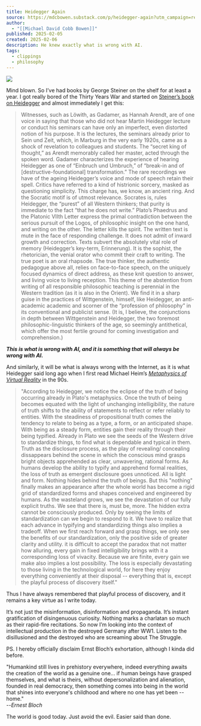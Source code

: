 ```yaml
---
title: Heidegger Again
source: https://mdcbowen.substack.com/p/heidegger-again?utm_campaign=reaction&utm_medium=email&utm_source=substack&utm_content=post
author:
  - "[[Michael David Cobb Bowen]]"
published: 2025-02-05
created: 2025-02-06
description: He knew exactly what is wrong with AI.
tags:
  - clippings
  - philosophy
---
```

![](https://substackcdn.com/image/fetch/w_1456,c_limit,f_auto,q_auto:good,fl_progressive:steep/https%3A%2F%2Fsubstack-post-media.s3.amazonaws.com%2Fpublic%2Fimages%2Fbc466733-c35d-4137-a678-b8eac87353f3_695x983.png)

Mind blown. So I’ve had books by George Steiner on the shelf for at least a year. I got really bored of the Thirty Years War and started on [Steiner’s book on Heidegger](https://www.goodreads.com/book/show/309623.Martin_Heidegger) and almost immediately I get this:

> Witnesses, such as Löwith, as Gadamer, as Hannah Arendt, are of one voice in saying that those who did not hear Martin Heidegger lecture or conduct his seminars can have only an imperfect, even distorted notion of his purpose. It is the lectures, the seminars already prior to Sein und Zeit, which, in Marburg in the very early 1920s, came as a shock of revelation to colleagues and students. The “secret king of thought,” as Arendt memorably called her master, acted through the spoken word. Gadamer characterizes the experience of hearing Heidegger as one of “Einbruch und Umbruch,” of “break-in and of \[destructive-foundational\] transformation.” The rare recordings we have of the ageing Heidegger’s voice and mode of speech retain their spell. Critics have referred to a kind of histrionic sorcery, masked as questioning simplicity. This charge has, we know, an ancient ring. And the Socratic motif is of utmost relevance. Socrates is, rules Heidegger, the “purest” of all Western thinkers; that purity is immediate to the fact “that he does not write.” Plato’s Phaedrus and the Platonic VIIth Letter express the primal contradiction between the serious pursuit of the Logos, of philosophic insight on the one hand, and writing on the other. The letter kills the spirit. The written text is mute in the face of responding challenge. It does not admit of inward growth and correction. Texts subvert the absolutely vital role of memory (Heidegger’s key-term, Erinnerung). It is the sophist, the rhetorician, the venial orator who commit their craft to writing. The true poet is an oral rhapsode. The true thinker, the authentic pedagogue above all, relies on face-to-face speech, on the uniquely focused dynamics of direct address, as these knit question to answer, and living voice to living reception. This theme of the abstention from writing of all responsible philosophic teaching is perennial in the Western tradition (as it is also in the Orient). We find it in a sharp guise in the practices of Wittgenstein, himself, like Heidegger, an anti-academic academic and scorner of the “profession of philosophy” in its conventional and publicist sense. (It is, I believe, the conjunctions in depth between Wittgenstein and Heidegger, the two foremost philosophic-linguistic thinkers of the age, so seemingly antithetical, which offer the most fertile ground for coming investigation and comprehension.)

***This is what is wrong with AI, and it is something that will always be wrong with AI.***

And similarly, it will be what is always wrong with the Internet, as it is what Heidegger said long ago when I first read Michael Heim’s *[Metaphysics of Virtual Reality](https://www.goodreads.com/book/show/1879758.The_Metaphysics_of_Virtual_Reality)* in the 90s.

> "According to Heidegger, we notice the eclipse of the truth of being occurring already in Plato's metaphysics. Once the truth of being becomes equated with the light of unchanging intelligibility, the nature of truth shifts to the ability of statements to reflect or refer reliably to entities. With the steadiness of propositional truth comes the tendency to relate to being as a type, a form, or an anticipated shape. With being as a steady form, entities gain their reality through their being typified. Already in Plato we see the seeds of the Western drive to standardize things, to find what is dependable and typical in them. Truth as the disclosure process, as the play of revealing/ concealing dissappears behind the scene in which the conscious mind grasps bright objects apprehended as clear, unwavering, rational forms. As humans develop the ability to typify and apprehend formal realities, the loss of truth as emergent disclosure goes unnoticed. All is light and form. Nothing hides behind the truth of beings. But this "nothing" finally makes an appearance after the whole world has become a rigid grid of standardized forms and shapes conceived and engineered by humans. As the wasteland grows, we see the devastation of our fully explicit truths. We see that there is, must be, more. The hidden extra cannot be consciously produced. Only by seeing the limits of standardization can we begin to respond to it. We have to realize that each advance in typifying and standardizing things also implies a tradeoff. When we first reach forward and grasp things, we only see the benefits of our standardization, only the positive side of greater clarity and utility. it is difficult to accept the paradox that not matter how alluring, every gain in fixed intelligibility brings with it a corresponding loss of vivacity. Because we are finite, every gain we make also implies a lost possibility. The loss is especially devastating to those living in the technological world, for here they enjoy everything conveniently at their disposal -- everything that is, except the playful process of discovery itself."

Thus I have always remembered that playful process of discovery, and it remains a key virtue as I write today.

It’s not just the misinformation, disinformation and propaganda. It’s instant gratification of disingenuous curiosity. Nothing marks a charlatan so much as their rapid-fire recitations. So now I’m looking into the context of intellectual production in the destroyed Germany after WW1. Listen to the disillusioned and the destroyed who are screaming about The Struggle.

PS. I hereby officially disclaim Ernst Bloch’s exhortation, although I kinda did before.

"Humankind still lives in prehistory everywhere, indeed everything awaits the creation of the world as a genuine one... if human beings have grasped themselves, and what is theirs, without depersonalization and alienation, founded in real democracy, then something comes into being in the world that shines into everyone's childhood and where no one has yet been -- home."  
\--*Ernest Bloch*

The world is good today. Just avoid the evil. Easier said than done.